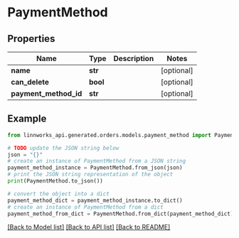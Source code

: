 # PaymentMethod


## Properties

Name | Type | Description | Notes
------------ | ------------- | ------------- | -------------
**name** | **str** |  | [optional] 
**can_delete** | **bool** |  | [optional] 
**payment_method_id** | **str** |  | [optional] 

## Example

```python
from linnworks_api.generated.orders.models.payment_method import PaymentMethod

# TODO update the JSON string below
json = "{}"
# create an instance of PaymentMethod from a JSON string
payment_method_instance = PaymentMethod.from_json(json)
# print the JSON string representation of the object
print(PaymentMethod.to_json())

# convert the object into a dict
payment_method_dict = payment_method_instance.to_dict()
# create an instance of PaymentMethod from a dict
payment_method_from_dict = PaymentMethod.from_dict(payment_method_dict)
```
[[Back to Model list]](../README.md#documentation-for-models) [[Back to API list]](../README.md#documentation-for-api-endpoints) [[Back to README]](../README.md)


